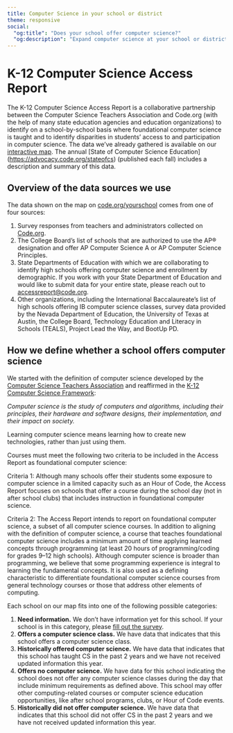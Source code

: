 ```yaml
---
title: Computer Science in your school or district
theme: responsive
social:
  "og:title": "Does your school offer computer science?"
  "og:description": "Expand computer science at your school or district. Join the thousands of schools who have already incorporated high quality computer science education into their curriculum and provide opportunities for the students in your local area."
---
```

# K-12 Computer Science Access Report

The K-12 Computer Science Access Report is a collaborative partnership between the Computer Science Teachers Association and Code.org (with the help of many state education agencies and education organizations) to identify on a school-by-school basis where foundational computer science is taught and to identify disparities in students’ access to and participation in computer science. The data we’ve already gathered is available on our [interactive map](https://code.org/yourschool). The annual [State of Computer Science Education] (https://advocacy.code.org/stateofcs) (published each fall) includes a description and summary of this data.

## Overview of the data sources we use
The data shown on the map on [code.org/yourschool](https://code.org/yourschool) comes from one of four sources:
1. Survey responses from teachers and administrators collected on [Code.org](https://code.org).
1. The College Board’s list of schools that are authorized to use the AP® designation and offer AP Computer Science A or AP Computer Science Principles.
1. State Departments of Education with which we are collaborating to identify high schools offering computer science and enrollment by demographic. If you work with your State Department of Education and would like to submit data for your entire state, please reach out to [accessreport@code.org](mailto:accessreport@code.org).
1. Other organizations, including the International Baccalaureate’s list of high schools offering IB computer science classes, survey data provided by the Nevada Department of Education, the University of Texas at Austin, the College Board, Technology Education and Literacy in Schools (TEALS), Project Lead the Way, and BootUp PD.

## How we define whether a school offers computer science
We started with the definition of computer science developed by the [Computer Science Teachers Association](https://dl.acm.org/citation.cfm?id=2593247) and reaffirmed in the [K-12 Computer Science Framework](https://k12cs.org/defining-computer-science/): 

_Computer science is the study of computers and algorithms, including their principles, their hardware and software designs, their implementation, and their impact on society._

Learning computer science means learning how to create new technologies, rather than just using them. 

Courses must meet the following two criteria to be included in the Access Report as foundational computer science:

Criteria 1: Although many schools offer their students some exposure to computer science in a limited capacity such as an Hour of Code, the Access Report focuses on schools that offer a course during the school day (not in after school clubs) that includes instruction in foundational computer science. 

Criteria 2: The Access Report intends to report on foundational computer science, a subset of all computer science courses. In addition to aligning with the definition of computer science, a course that teaches foundational computer science includes a minimum amount of time applying learned concepts through programming (at least 20 hours of programming/coding for grades 9–12 high schools). Although computer science is broader than programming, we believe that some programming experience is integral to learning the fundamental concepts. It is also used as a defining characteristic to differentiate foundational computer science courses from general technology courses or those that address other elements of computing. 



Each school on our map fits into one of the following possible categories:
1. __Need information.__ We don’t have information yet for this school. If your school is in this category, please [fill out the survey](https://code.org/yourschool).
1. __Offers a computer science class.__ We have data that indicates that this school offers a computer science class.
1. __Historically offered computer science.__ We have data that indicates that this school has taught CS in the past 2 years and we have not received updated information this year. 
1. __Offers no computer science.__ We have data for this school indicating the school does not offer any computer science classes during the day that include minimum requirements as defined above. This school may offer other computing-related courses or computer science education opportunities, like after school programs, clubs, or Hour of Code events.
1. __Historically did not offer computer science.__ We have data that indicates that this school did not offer CS in the past 2 years and we have not received updated information this year.
